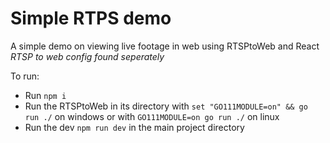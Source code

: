 # Simple RTPS demo

A simple demo on viewing live footage in web using RTSPtoWeb and React
*RTSP to web config found seperately*

To run:

- Run `npm i`
- Run the RTSPtoWeb in its directory with `set "GO111MODULE=on" && go run ./` on windows or with `GO111MODULE=on go run ./` on linux
- Run the dev  `npm run dev` in the main project directory
